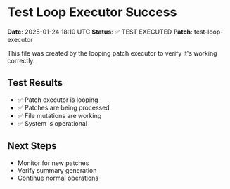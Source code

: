 # Test Loop Executor Success

**Date**: 2025-01-24 18:10 UTC
**Status**: ✅ TEST EXECUTED
**Patch**: test-loop-executor

This file was created by the looping patch executor to verify it's working correctly.

## Test Results
- ✅ Patch executor is looping
- ✅ Patches are being processed
- ✅ File mutations are working
- ✅ System is operational

## Next Steps
- Monitor for new patches
- Verify summary generation
- Continue normal operations
